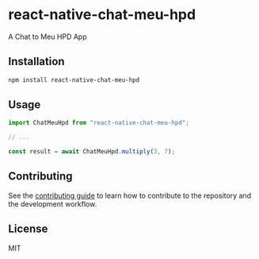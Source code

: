 # react-native-chat-meu-hpd

A Chat to Meu HPD App

## Installation

```sh
npm install react-native-chat-meu-hpd
```

## Usage

```js
import ChatMeuHpd from "react-native-chat-meu-hpd";

// ...

const result = await ChatMeuHpd.multiply(3, 7);
```

## Contributing

See the [contributing guide](CONTRIBUTING.md) to learn how to contribute to the repository and the development workflow.

## License

MIT
